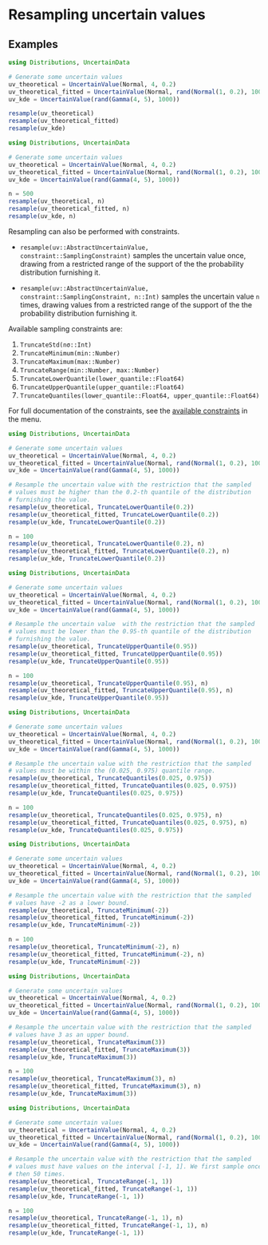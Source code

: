 # Resampling uncertain values

## Examples

``` julia tab="Resample once"
using Distributions, UncertainData

# Generate some uncertain values
uv_theoretical = UncertainValue(Normal, 4, 0.2)
uv_theoretical_fitted = UncertainValue(Normal, rand(Normal(1, 0.2), 1000))
uv_kde = UncertainValue(rand(Gamma(4, 5), 1000))

resample(uv_theoretical)
resample(uv_theoretical_fitted)
resample(uv_kde)
```

``` julia tab="Resample n times"
using Distributions, UncertainData

# Generate some uncertain values
uv_theoretical = UncertainValue(Normal, 4, 0.2)
uv_theoretical_fitted = UncertainValue(Normal, rand(Normal(1, 0.2), 1000))
uv_kde = UncertainValue(rand(Gamma(4, 5), 1000))

n = 500
resample(uv_theoretical, n)
resample(uv_theoretical_fitted, n)
resample(uv_kde, n)
```

Resampling can also be performed with constraints.

- `resample(uv::AbstractUncertainValue, constraint::SamplingConstraint)`
    samples the uncertain value once, drawing from a restricted
    range of the support of the the probability distribution furnishing it.

- `resample(uv::AbstractUncertainValue, constraint::SamplingConstraint, n::Int)`
    samples the uncertain value `n` times, drawing values from a restricted
    range of the support of the the probability distribution furnishing it.

Available sampling constraints are:

1. `TruncateStd(nσ::Int)`
2. `TruncateMinimum(min::Number)`
3. `TruncateMaximum(max::Number)`
4. `TruncateRange(min::Number, max::Number)`
5. `TruncateLowerQuantile(lower_quantile::Float64)`
6. `TruncateUpperQuantile(upper_quantile::Float64)`
7. `TruncateQuantiles(lower_quantile::Float64, upper_quantile::Float64)`

For full documentation of the constraints, see the 
[available constraints](../sampling_constraints/available_constraints.md) in the menu.

``` julia tab="Lower quantile"
using Distributions, UncertainData

# Generate some uncertain values
uv_theoretical = UncertainValue(Normal, 4, 0.2)
uv_theoretical_fitted = UncertainValue(Normal, rand(Normal(1, 0.2), 1000))
uv_kde = UncertainValue(rand(Gamma(4, 5), 1000))

# Resample the uncertain value with the restriction that the sampled
# values must be higher than the 0.2-th quantile of the distribution
# furnishing the value.
resample(uv_theoretical, TruncateLowerQuantile(0.2))
resample(uv_theoretical_fitted, TruncateLowerQuantile(0.2))
resample(uv_kde, TruncateLowerQuantile(0.2))

n = 100
resample(uv_theoretical, TruncateLowerQuantile(0.2), n)
resample(uv_theoretical_fitted, TruncateLowerQuantile(0.2), n)
resample(uv_kde, TruncateLowerQuantile(0.2))
```

``` julia tab="Upper quantile"
using Distributions, UncertainData

# Generate some uncertain values
uv_theoretical = UncertainValue(Normal, 4, 0.2)
uv_theoretical_fitted = UncertainValue(Normal, rand(Normal(1, 0.2), 1000))
uv_kde = UncertainValue(rand(Gamma(4, 5), 1000))

# Resample the uncertain value  with the restriction that the sampled
# values must be lower than the 0.95-th quantile of the distribution
# furnishing the value.
resample(uv_theoretical, TruncateUpperQuantile(0.95))
resample(uv_theoretical_fitted, TruncateUpperQuantile(0.95))
resample(uv_kde, TruncateUpperQuantile(0.95))

n = 100
resample(uv_theoretical, TruncateUpperQuantile(0.95), n)
resample(uv_theoretical_fitted, TruncateUpperQuantile(0.95), n)
resample(uv_kde, TruncateUpperQuantile(0.95))
```

``` julia tab="Quantile range"
using Distributions, UncertainData

# Generate some uncertain values
uv_theoretical = UncertainValue(Normal, 4, 0.2)
uv_theoretical_fitted = UncertainValue(Normal, rand(Normal(1, 0.2), 1000))
uv_kde = UncertainValue(rand(Gamma(4, 5), 1000))

# Resample the uncertain value with the restriction that the sampled
# values must be within the (0.025, 0.975) quantile range.
resample(uv_theoretical, TruncateQuantiles(0.025, 0.975))
resample(uv_theoretical_fitted, TruncateQuantiles(0.025, 0.975))
resample(uv_kde, TruncateQuantiles(0.025, 0.975))

n = 100
resample(uv_theoretical, TruncateQuantiles(0.025, 0.975), n)
resample(uv_theoretical_fitted, TruncateQuantiles(0.025, 0.975), n)
resample(uv_kde, TruncateQuantiles(0.025, 0.975))
```

``` julia tab="Minimum"
using Distributions, UncertainData

# Generate some uncertain values
uv_theoretical = UncertainValue(Normal, 4, 0.2)
uv_theoretical_fitted = UncertainValue(Normal, rand(Normal(1, 0.2), 1000))
uv_kde = UncertainValue(rand(Gamma(4, 5), 1000))

# Resample the uncertain value with the restriction that the sampled
# values have -2 as a lower bound.
resample(uv_theoretical, TruncateMinimum(-2))
resample(uv_theoretical_fitted, TruncateMinimum(-2))
resample(uv_kde, TruncateMinimum(-2))

n = 100
resample(uv_theoretical, TruncateMinimum(-2), n)
resample(uv_theoretical_fitted, TruncateMinimum(-2), n)
resample(uv_kde, TruncateMinimum(-2))
```

``` julia tab="Maximum"
using Distributions, UncertainData

# Generate some uncertain values
uv_theoretical = UncertainValue(Normal, 4, 0.2)
uv_theoretical_fitted = UncertainValue(Normal, rand(Normal(1, 0.2), 1000))
uv_kde = UncertainValue(rand(Gamma(4, 5), 1000))

# Resample the uncertain value with the restriction that the sampled
# values have 3 as an upper bound.
resample(uv_theoretical, TruncateMaximum(3))
resample(uv_theoretical_fitted, TruncateMaximum(3))
resample(uv_kde, TruncateMaximum(3))

n = 100
resample(uv_theoretical, TruncateMaximum(3), n)
resample(uv_theoretical_fitted, TruncateMaximum(3), n)
resample(uv_kde, TruncateMaximum(3))
```

``` julia tab="Range"
using Distributions, UncertainData

# Generate some uncertain values
uv_theoretical = UncertainValue(Normal, 4, 0.2)
uv_theoretical_fitted = UncertainValue(Normal, rand(Normal(1, 0.2), 1000))
uv_kde = UncertainValue(rand(Gamma(4, 5), 1000))

# Resample the uncertain value with the restriction that the sampled
# values must have values on the interval [-1, 1]. We first sample once,
# then 50 times.
resample(uv_theoretical, TruncateRange(-1, 1))
resample(uv_theoretical_fitted, TruncateRange(-1, 1))
resample(uv_kde, TruncateRange(-1, 1))

n = 100
resample(uv_theoretical, TruncateRange(-1, 1), n)
resample(uv_theoretical_fitted, TruncateRange(-1, 1), n)
resample(uv_kde, TruncateRange(-1, 1))
```
